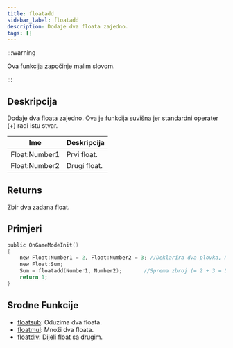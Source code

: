```yaml
---
title: floatadd
sidebar_label: floatadd
description: Dodaje dva floata zajedno.
tags: []
---
```


:::warning

Ova funkcija započinje malim slovom.

:::

## Deskripcija

Dodaje dva floata zajedno. Ova je funkcija suvišna jer standardni operater (+) radi istu stvar.

| Ime           | Deskripcija  |
| ------------- | ------------ |
| Float:Number1 | Prvi float.  |
| Float:Number2 | Drugi float. |

## Returns

Zbir dva zadana float.

## Primjeri

```c
public OnGameModeInit()
{
    new Float:Number1 = 2, Float:Number2 = 3; //Deklarira dva plovka, Number1 (2) i Number2 (3)
    new Float:Sum;
    Sum = floatadd(Number1, Number2);       //Sprema zbroj (= 2 + 3 = 5) broja1 i broja2 u float "Zbir"
    return 1;
}
```

## Srodne Funkcije

- [floatsub](floatsub): Oduzima dva floata.
- [floatmul](floatmul): Množi dva floata.
- [floatdiv](floatdiv): Dijeli float sa drugim.

